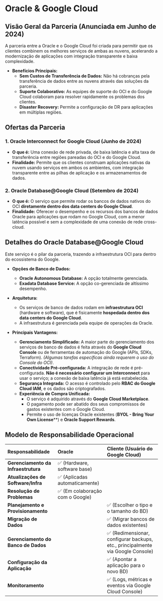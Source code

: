 # Oracle & Google Cloud

## Visão Geral da Parceria (Anunciada em Junho de 2024)

A parceria entre a Oracle e o Google Cloud foi criada para permitir que os clientes combinem os melhores serviços de ambas as nuvens, acelerando a modernização de aplicações com integração transparente e baixa complexidade.

* **Benefícios Principais:**
    * **Sem Custos de Transferência de Dados:** Não há cobranças pela transferência de dados entre as nuvens através das soluções da parceria.
    * **Suporte Colaborativo:** As equipes de suporte do OCI e do Google Cloud colaboram para resolver rapidamente os problemas dos clientes.
    * **Disaster Recovery:** Permite a configuração de DR para aplicações em múltiplas regiões.

## Ofertas da Parceria

### 1. Oracle Interconnect for Google Cloud (Junho de 2024)
* **O que é:** Uma conexão de rede privada, de baixa latência e alta taxa de transferência entre regiões pareadas do OCI e do Google Cloud.
* **Finalidade:** Permite que os clientes construam aplicações nativas da nuvem usando serviços em ambos os ambientes, com integração transparente entre as pilhas de aplicação e os armazenamentos de dados.

### 2. Oracle Database@Google Cloud (Setembro de 2024)
* **O que é:** O serviço que permite rodar os bancos de dados nativos do OCI **diretamente dentro dos data centers do Google Cloud**.
* **Finalidade:** Oferecer o desempenho e os recursos dos bancos de dados Oracle para aplicações que rodam no Google Cloud, com a menor latência possível e sem a complexidade de uma conexão de rede cross-cloud.

## Detalhes do Oracle Database@Google Cloud

Este serviço é o pilar da parceria, trazendo a infraestrutura OCI para dentro do ecossistema do Google.

* **Opções de Banco de Dados:**
    * **Oracle Autonomous Database:** A opção totalmente gerenciada.
    * **Exadata Database Service:** A opção co-gerenciada de altíssimo desempenho.

* **Arquitetura:**
    * Os serviços de banco de dados rodam em **infraestrutura OCI** (hardware e software), que é fisicamente **hospedada dentro dos data centers do Google Cloud**.
    * A infraestrutura é gerenciada pela equipe de operações da Oracle.

* **Principais Vantagens:**
    * **Gerenciamento Simplificado:** A maior parte do gerenciamento dos serviços de banco de dados é feita através do **Google Cloud Console** ou de ferramentas de automação do Google (APIs, SDKs, Terraform). *(Algumas tarefas específicas ainda requerem o uso do Console do OCI)*.
    * **Conectividade Pré-configurada:** A integração de rede é pré-configurada. **Não é necessário configurar um Interconnect** para usar o serviço; a conexão de baixa latência já está estabelecida.
    * **Segurança Integrada:** O acesso é controlado pelo **RBAC do Google Cloud IAM**, e os dados são criptografados.
    * **Experiência de Compra Unificada:**
        * O serviço é adquirido através do **Google Cloud Marketplace**.
        * O pagamento pode ser abatido dos seus compromissos de gastos existentes com o Google Cloud.
        * Permite o uso de licenças Oracle existentes (**BYOL - Bring Your Own License****) e **Oracle Support Rewards**.
        

## Modelo de Responsabilidade Operacional

| Responsabilidade | Oracle | Cliente (Usuário do Google Cloud) |
| :--- | :--- | :--- |
| **Gerenciamento da Infraestrutura** | ✅ (Hardware, software base) | |
| **Atualizações de Software/Infra** | ✅ (Aplicadas automaticamente) | |
| **Resolução de Problemas** | ✅ (Em colaboração com o Google) | |
| **Planejamento e Provisionamento** | | ✅ (Escolher o tipo e o tamanho do BD) |
| **Migração de Dados** | | ✅ (Migrar bancos de dados existentes) |
| **Gerenciamento do Banco de Dados** | | ✅ (Redimensionar, configurar backups, etc., principalmente via Google Console) |
| **Configuração da Aplicação** | | ✅ (Apontar a aplicação para o novo BD) |
| **Monitoramento** | | ✅ (Logs, métricas e eventos via Google Cloud Console) |